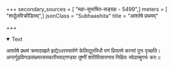+++
secondary_sources = [ "महा-सुभाषित-सङ्ग्रहः - 5499",]
meters = [ "शार्दूलविक्रीडितम्",]
jsonClass = "Subhaashita"
title = "आश्लेषे प्रथमम्"

+++

<details open><summary>Text</summary>

आश्लेषे प्रथमं क्रमादपहृते हृद्येऽधरस्यार्पणे केलिद्यूतविधौ पणं प्रियतमे कान्तां पुनः पृच्छति।  
अन्तर्गूढविगाढसंभ्रमरसस्फारीभवद्गण्डया तूष्णीं शारिविसारणाय निहितः स्वेदाम्बुगर्भः करः॥
</details>
